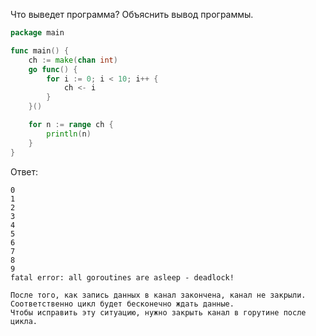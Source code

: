 Что выведет программа? Объяснить вывод программы.

```go
package main

func main() {
	ch := make(chan int)
	go func() {
		for i := 0; i < 10; i++ {
			ch <- i
		}
	}()

	for n := range ch {
		println(n)
	}
}
```

Ответ:
```
0
1
2
3
4
5
6
7
8
9
fatal error: all goroutines are asleep - deadlock!

После того, как запись данных в канал закончена, канал не закрыли. 
Соответственно цикл будет бесконечно ждать данные. 
Чтобы исправить эту ситуацию, нужно закрыть канал в горутине после цикла.

```
